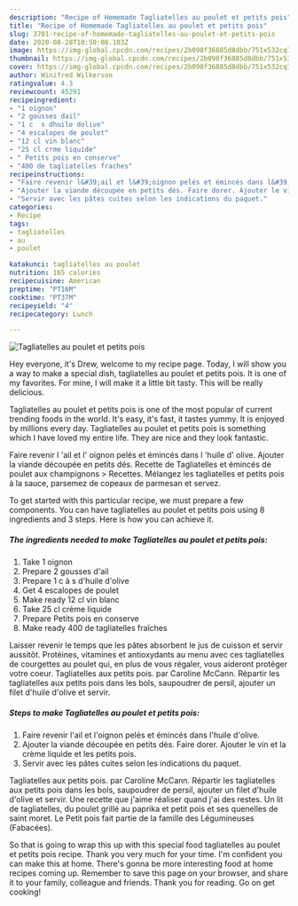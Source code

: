 ```yaml
---
description: "Recipe of Homemade Tagliatelles au poulet et petits pois"
title: "Recipe of Homemade Tagliatelles au poulet et petits pois"
slug: 3701-recipe-of-homemade-tagliatelles-au-poulet-et-petits-pois
date: 2020-08-28T10:50:08.103Z
image: https://img-global.cpcdn.com/recipes/2b098f36885d8dbb/751x532cq70/tagliatelles-au-poulet-et-petits-pois-photo-principale-de-la-recette.jpg
thumbnail: https://img-global.cpcdn.com/recipes/2b098f36885d8dbb/751x532cq70/tagliatelles-au-poulet-et-petits-pois-photo-principale-de-la-recette.jpg
cover: https://img-global.cpcdn.com/recipes/2b098f36885d8dbb/751x532cq70/tagliatelles-au-poulet-et-petits-pois-photo-principale-de-la-recette.jpg
author: Winifred Wilkerson
ratingvalue: 4.3
reviewcount: 45291
recipeingredient:
- "1 oignon"
- "2 gousses dail"
- "1 c  s dhuile dolive"
- "4 escalopes de poulet"
- "12 cl vin blanc"
- "25 cl crme liquide"
- " Petits pois en conserve"
- "400 de tagliatelles fraches"
recipeinstructions:
- "Faire revenir l&#39;ail et l&#39;oignon pelés et émincés dans l&#39;huile d&#39;olive."
- "Ajouter la viande découpée en petits dés. Faire dorer. Ajouter le vin et la crème liquide et les petits pois."
- "Servir avec les pâtes cuites selon les indications du paquet."
categories:
- Recipe
tags:
- tagliatelles
- au
- poulet

katakunci: tagliatelles au poulet 
nutrition: 165 calories
recipecuisine: American
preptime: "PT16M"
cooktime: "PT37M"
recipeyield: "4"
recipecategory: Lunch

---
```



![Tagliatelles au poulet et petits pois](https://img-global.cpcdn.com/recipes/2b098f36885d8dbb/751x532cq70/tagliatelles-au-poulet-et-petits-pois-photo-principale-de-la-recette.jpg)

Hey everyone, it's Drew, welcome to my recipe page. Today, I will show you a way to make a special dish, tagliatelles au poulet et petits pois. It is one of my favorites. For mine, I will make it a little bit tasty. This will be really delicious.

Tagliatelles au poulet et petits pois is one of the most popular of current trending foods in the world. It's easy, it's fast, it tastes yummy. It is enjoyed by millions every day. Tagliatelles au poulet et petits pois is something which I have loved my entire life. They are nice and they look fantastic.

Faire revenir l &#39;ail et l&#39; oignon pelés et émincés dans l &#39;huile d&#39; olive. Ajouter la viande découpée en petits dés. Recette de Tagliatelles et émincés de poulet aux champignons &gt; Recettes. Mélangez les tagliatelles et petits pois à la sauce, parsemez de copeaux de parmesan et servez.


To get started with this particular recipe, we must prepare a few components. You can have tagliatelles au poulet et petits pois using 8 ingredients and 3 steps. Here is how you can achieve it.

<!--inarticleads1-->

##### The ingredients needed to make Tagliatelles au poulet et petits pois:

1. Take 1 oignon
1. Prepare 2 gousses d&#39;ail
1. Prepare 1 c à s d&#39;huile d&#39;olive
1. Get 4 escalopes de poulet
1. Make ready 12 cl vin blanc
1. Take 25 cl crème liquide
1. Prepare  Petits pois en conserve
1. Make ready 400 de tagliatelles fraîches


Laisser revenir le temps que les pâtes absorbent le jus de cuisson et servir aussitôt. Protéines, vitamines et antioxydants au menu avec ces tagliatelles de courgettes au poulet qui, en plus de vous régaler, vous aideront protéger votre coeur. Tagliatelles aux petits pois. par Caroline McCann. Répartir les tagliatelles aux petits pois dans les bols, saupoudrer de persil, ajouter un filet d&#39;huile d&#39;olive et servir. 

<!--inarticleads2-->

##### Steps to make Tagliatelles au poulet et petits pois:

1. Faire revenir l&#39;ail et l&#39;oignon pelés et émincés dans l&#39;huile d&#39;olive.
1. Ajouter la viande découpée en petits dés. Faire dorer. Ajouter le vin et la crème liquide et les petits pois.
1. Servir avec les pâtes cuites selon les indications du paquet.


Tagliatelles aux petits pois. par Caroline McCann. Répartir les tagliatelles aux petits pois dans les bols, saupoudrer de persil, ajouter un filet d&#39;huile d&#39;olive et servir. Une recette que j&#39;aime réaliser quand j&#39;ai des restes. Un lit de tagliatelles, du poulet grillé au paprika et petit pois et ses quenelles de saint moret. Le Petit pois fait partie de la famille des Légumineuses (Fabacées). 

So that is going to wrap this up with this special food tagliatelles au poulet et petits pois recipe. Thank you very much for your time. I'm confident you can make this at home. There's gonna be more interesting food at home recipes coming up. Remember to save this page on your browser, and share it to your family, colleague and friends. Thank you for reading. Go on get cooking!
